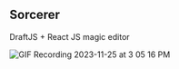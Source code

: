 ## Sorcerer

DraftJS + React JS magic editor

![GIF Recording 2023-11-25 at 3 05 16 PM](https://github.com/techguybiswa/sorcerer/assets/25161788/4cef1bdb-2566-4dd9-bec0-198d3c38a76f)
